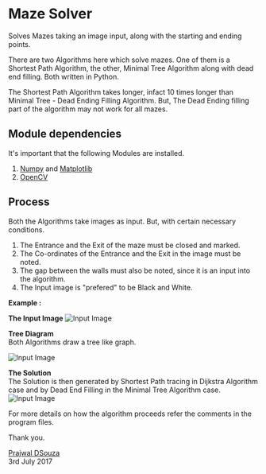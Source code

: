 # Maze Solver
Solves Mazes taking an image input, along with the starting and ending points.

There are two Algorithms here which solve mazes. One of them is a Shortest Path Algorithm, the other, Minimal Tree Algorithm along with dead end filling. Both written in Python. 

The Shortest Path Algorithm takes longer, infact 10 times longer than Minimal Tree - Dead Ending Filling Algorithm.
But, 
The Dead Ending filling part of the algorithm may not work for all mazes. 


## Module dependencies
It's important that the following Modules are installed. 
1. [Numpy](http://www.numpy.org/) and [Matplotlib](https://matplotlib.org/)
2. [OpenCV](http://docs.opencv.org/3.0-beta/doc/py_tutorials/py_tutorials.html)


## Process
Both the Algorithms take images as input. But, with certain necessary conditions. 
1) The Entrance and the Exit of the maze must be closed and marked.
2) The Co-ordinates of the Entrance and the Exit in the image must be noted.
3) The gap between the walls must also be noted, since it is an input into the algorithm. 
4) The Input image is "prefered" to be Black and White.


**Example :**  
  
**The Input Image**
![Input Image](https://github.com/prajwalsouza/Maze-Solver/blob/master/Images/InputImageCompressed.jpg)
  
  

**Tree Diagram**  
Both Algorithms draw a tree like graph.
  
![Input Image](https://github.com/prajwalsouza/Maze-Solver/blob/master/Images/TreeDataCompressed.png)
  
  
**The Solution**  
The Solution is then generated by Shortest Path tracing in Dijkstra Algorithm case and by Dead End Filling in the Minimal Tree Algorithm case.  
![Input Image](https://github.com/prajwalsouza/Maze-Solver/blob/master/Images/MazeSolutionCompressed.png)
  
  

For more details on how the algorithm proceeds refer the comments in the program files.  
  
Thank you.  
  
[Prajwal DSouza](https://prajwalsouza.github.io/)  
3rd July 2017


